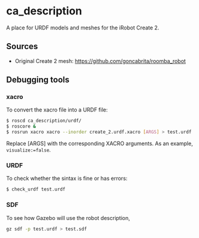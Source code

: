 # ca_description

A place for URDF models and meshes for the iRobot Create 2.

## Sources

* Original Create 2 mesh:  https://github.com/goncabrita/roomba_robot


## Debugging tools

### xacro

To convert the xacro file into a URDF file:
```bash
$ roscd ca_description/urdf/
$ roscore &
$ rosrun xacro xacro --inorder create_2.urdf.xacro [ARGS] > test.urdf
```
Replace [ARGS] with the corresponding XACRO arguments. As an example, `visualize:=false`.

### URDF

To check whether the sintax is fine or has errors:
```bash
$ check_urdf test.urdf
```

### SDF

To see how Gazebo will use the robot description,
```bash
gz sdf -p test.urdf > test.sdf
```
